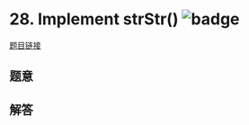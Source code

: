 # 28. Implement strStr() ![badge](https://img.shields.io/badge/-easy-green?style=flat-square)

[题目链接](https://leetcode.com/problems/implement-strstr)

## 题意

## 解答

